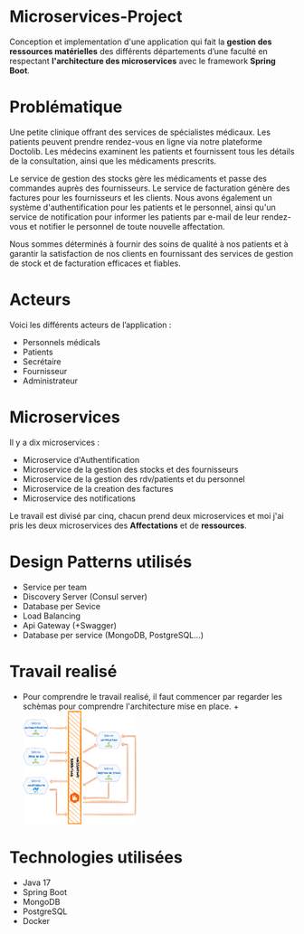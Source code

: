 # Microservices-Project
Conception et implementation d'une application qui fait la **gestion des ressources matérielles** des différents départements d’une faculté en respectant **l'architecture des microservices** avec le framework **Spring Boot**.

# Problématique
 Une petite clinique offrant des services de spécialistes médicaux. Les patients peuvent prendre rendez-vous en ligne via notre plateforme Doctolib. Les médecins examinent les patients et fournissent tous les détails de la consultation, ainsi que les médicaments prescrits.

Le service de gestion des stocks gère les médicaments et passe des commandes auprès des fournisseurs. Le service de facturation génère des factures pour les fournisseurs et les clients. Nous avons également un système d'authentification pour les patients et le personnel, ainsi qu'un service de notification pour informer les patients par e-mail de leur rendez-vous et notifier le personnel de toute nouvelle affectation.

Nous sommes déterminés à fournir des soins de qualité à nos patients et à garantir la satisfaction de nos clients en fournissant des services de gestion de stock et de facturation efficaces et fiables.

# Acteurs
Voici les différents acteurs de l’application :
+ Personnels médicals
+ Patients
+ Secrétaire
+ Fournisseur
+ Administrateur

# Microservices
Il y a dix microservices :

+ Microservice d'Authentification
+ Microservice de la gestion des stocks et des fournisseurs
+ Microservice de la gestion des rdv/patients et du personnel
+ Microservice de la creation des factures
+ Microservice des notifications


Le travail est divisé par cinq, chacun prend deux microservices et moi j'ai pris les deux microservices des **Affectations** et de **ressources**.

# Design Patterns utilisés

+ Service per team
+ Discovery Server (Consul server)
+ Database per Sevice
+ Load Balancing
+ Api Gateway (+Swagger)
+ Database per service (MongoDB, PostgreSQL...)


# Travail realisé
+ Pour comprendre le travail realisé, il faut commencer par regarder les schèmas pour comprendre l'architecture mise en place.
  +<img height="200" src="./ressources/echanges-rabbitmq.png" width="200"/>

  
# Technologies utilisées
+ Java 17
+ Spring Boot
+ MongoDB
+ PostgreSQL
+ Docker